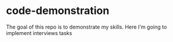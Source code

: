 # code-demonstration
The goal of this repo is to demonstrate my skills. Here I'm going to implement interviews tasks

